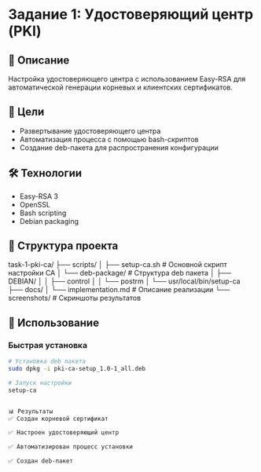 # Задание 1: Удостоверяющий центр (PKI)

## 📝 Описание
Настройка удостоверяющего центра с использованием Easy-RSA для автоматической генерации корневых и клиентских сертификатов.

## 🎯 Цели
- Развертывание удостоверяющего центра
- Автоматизация процесса с помощью bash-скриптов
- Создание deb-пакета для распространения конфигурации

## 🛠️ Технологии
- Easy-RSA 3
- OpenSSL
- Bash scripting
- Debian packaging

## 📁 Структура проекта
task-1-pki-ca/
├── scripts/
│ ├── setup-ca.sh # Основной скрипт настройки CA
│ └── deb-package/ # Структура deb пакета
│ ├── DEBIAN/
│ │ ├── control
│ │ └── postrm
│ └── usr/local/bin/setup-ca
├── docs/
│ └── implementation.md # Описание реализации
└── screenshots/ # Скриншоты результатов

## 🚀 Использование

### Быстрая установка
```bash
# Установка deb пакета
sudo dpkg -i pki-ca-setup_1.0-1_all.deb

# Запуск настройки
setup-ca


📊 Результаты
✅ Создан корневой сертификат

✅ Настроен удостоверяющий центр

✅ Автоматизирован процесс установки

✅ Создан deb-пакет
